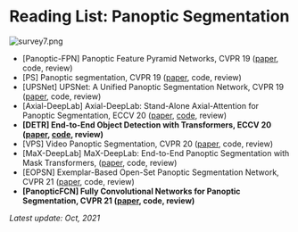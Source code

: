 # Reading List: Panoptic Segmentation

![survey7.png](pic/survey7.png)

- [Panoptic-FPN] Panoptic Feature Pyramid Networks, CVPR 19 ([paper](https://arxiv.org/abs/1901.02446), code, review)
- [PS] Panoptic segmentation, CVPR 19 ([paper](https://www.google.com/url?sa=t&rct=j&q=&esrc=s&source=web&cd=&cad=rja&uact=8&ved=2ahUKEwja8dmKvNnwAhUTw4sBHRLSB9UQFjAAegQIBBAD&url=https%3A%2F%2Farxiv.org%2Fabs%2F1801.00868&usg=AOvVaw2LercgZpTpYn3HatKqr7Nt), code, review)
- [UPSNet] UPSNet: A Unified Panoptic Segmentation Network, CVPR 19 ([paper](https://www.google.com/url?sa=t&rct=j&q=&esrc=s&source=web&cd=&cad=rja&uact=8&ved=2ahUKEwjAgKuevNnwAhW5w4sBHZJOC6wQFjAAegQIBBAD&url=https%3A%2F%2Farxiv.org%2Fabs%2F1901.03784&usg=AOvVaw0vjq_N9NQampUJXRm1Rfgg), code, review)
- [Axial-DeepLab] Axial-DeepLab: Stand-Alone Axial-Attention for Panoptic Segmentation, ECCV 20 ([paper](https://arxiv.org/abs/2003.07853), [code](https://github.com/csrhddlam/axial-deeplab), review)
- **[DETR] End-to-End Object Detection with Transformers, ECCV 20 ([paper](https://www.google.com/url?sa=t&rct=j&q=&esrc=s&source=web&cd=&cad=rja&uact=8&ved=2ahUKEwj63I_LvNnwAhWJPZQKHUW3Af4QFjABegQIAxAD&url=https%3A%2F%2Farxiv.org%2Fabs%2F2005.12872&usg=AOvVaw1fNz92-EEj1d91Nfiv875y), [code](https://www.google.com/url?sa=t&rct=j&q=&esrc=s&source=web&cd=&cad=rja&uact=8&ved=2ahUKEwj63I_LvNnwAhWJPZQKHUW3Af4QFjACegQIBhAD&url=https%3A%2F%2Fgithub.com%2Ffacebookresearch%2Fdetr&usg=AOvVaw38IItGrhmHCiOA5aYi5Rh7), review)**
- [VPS] Video Panoptic Segmentation, CVPR 20 ([paper](https://www.google.com/url?sa=t&rct=j&q=&esrc=s&source=web&cd=&cad=rja&uact=8&ved=2ahUKEwjgxIW0vNnwAhXqyIsBHTxQDQMQFjABegQIAxAD&url=https%3A%2F%2Farxiv.org%2Fabs%2F2006.11339&usg=AOvVaw2F3RrQ6MLITfxP0PCzLQrl), code, review)
- [MaX-DeepLab] MaX-DeepLab: End-to-End Panoptic Segmentation with Mask Transformers, ([paper](https://arxiv.org/abs/2012.00759v1), code, review)
- [EOPSN] Exemplar-Based Open-Set Panoptic Segmentation Network, CVPR 21 ([paper](https://arxiv.org/abs/2105.08336v2), code, review)
- **[PanopticFCN] Fully Convolutional Networks for Panoptic Segmentation, CVPR 21 ([paper](https://arxiv.org/abs/2012.00720v2), code, review)**


*Latest update: Oct, 2021*